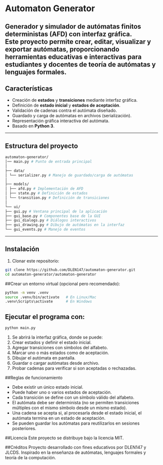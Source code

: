 # Automaton Generator

Generador y simulador de **autómatas finitos deterministas (AFD)** con interfaz gráfica.  
Este proyecto permite **crear, editar, visualizar y exportar autómatas**, proporcionando herramientas educativas e interactivas para estudiantes y docentes de **teoría de autómatas y lenguajes formales**.
---
## Características
- Creación de **estados** y **transiciones** mediante interfaz gráfica.  
- Definición de **estado inicial** y **estados de aceptación**.  
- Validación de cadenas contra el autómata diseñado.  
- Guardado y carga de autómatas en archivos (serialización).  
- Representación gráfica interactiva del autómata.  
- Basado en **Python 3**.
---
## Estructura del proyecto
```bash
automaton-generator/
│── main.py # Punto de entrada principal
│
├── data/
│ └── serializer.py # Manejo de guardado/carga de autómatas
│
├── models/
│ ├── afd.py # Implementación de AFD
│ ├── state.py # Definición de estados
│ └── transition.py # Definición de transiciones
│
└── ui/
├── gui.py # Ventana principal de la aplicación
├── gui_base.py # Componentes base de la GUI
├── gui_dialogs.py # Diálogos interactivos
├── gui_drawing.py # Dibujo de autómatas en la interfaz
└── gui_events.py # Manejo de eventos
```
---
## Instalación
1. Clonar este repositorio:

```bash
git clone https://github.com/DLEN147/automaton-generator.git
cd automaton-generator/automaton-generator
```
##Crear un entorno virtual (opcional pero recomendado):
```bash
python -m venv .venv
source .venv/bin/activate   # En Linux/Mac
.venv\Scripts\activate      # En Windows
```
## Ejecutar el programa con:
```bash
python main.py
```
1. Se abrirá la interfaz gráfica, donde se puede:
2. Crear estados y definir el estado inicial.
3. Agregar transiciones con símbolos del alfabeto.
4. Marcar uno o más estados como de aceptación.
5. Dibujar el autómata en pantalla.
6. Guardar o cargar autómatas desde archivo.
7. Probar cadenas para verificar si son aceptadas o rechazadas.

##Reglas de funcionamiento
- Debe existir un único estado inicial.
- Puede haber uno o varios estados de aceptación.
- Cada transición se define con un símbolo válido del alfabeto.
- El autómata debe ser determinista (no se permiten transiciones múltiples con el mismo símbolo desde un mismo estado).
- Una cadena se acepta si, al procesarla desde el estado inicial, el autómata termina en un estado de aceptación.
- Se pueden guardar los autómatas para reutilizarlos en sesiones posteriores.

##Licencia
Este proyecto se distribuye bajo la licencia MIT.

##Créditos
Proyecto desarrollado con fines educativos por DLEN147 y JLCDS.
Inspirado en la enseñanza de autómatas, lenguajes formales y teoría de la computación.
